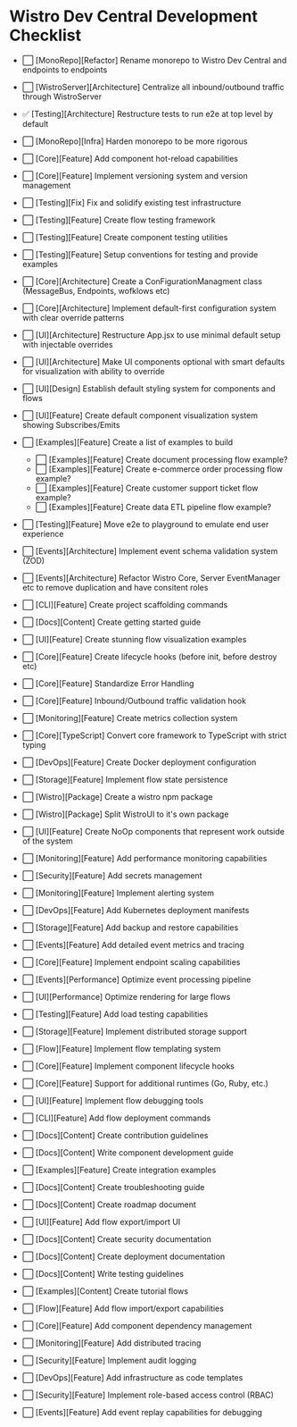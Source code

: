 # Wistro Dev Central Development Checklist

- ⬜ [MonoRepo][Refactor] Rename monorepo to Wistro Dev Central and endpoints to endpoints
- ⬜ [WistroServer][Architecture] Centralize all inbound/outbound traffic through WistroServer
- ✅ [Testing][Architecture] Restructure tests to run e2e at top level by default
- ⬜ [MonoRepo][Infra] Harden monorepo to be more rigorous
- ⬜ [Core][Feature] Add component hot-reload capabilities
- ⬜ [Core][Feature] Implement versioning system and version management
- ⬜ [Testing][Fix] Fix and solidify existing test infrastructure
- ⬜ [Testing][Feature] Create flow testing framework
- ⬜ [Testing][Feature] Create component testing utilities
- ⬜ [Testing][Feature] Setup conventions for testing and provide examples
- ⬜ [Core][Architecture] Create a ConFigurationManagment class (MessageBus, Endpoints, wofklows etc)
- ⬜ [Core][Architecture] Implement default-first configuration system with clear override patterns
- ⬜ [UI][Architecture] Restructure App.jsx to use minimal default setup with injectable overrides
- ⬜ [UI][Architecture] Make UI components optional with smart defaults for visualization with ability to override
- ⬜ [UI][Design] Establish default styling system for components and flows
- ⬜ [UI][Feature] Create default component visualization system showing Subscribes/Emits
- ⬜ [Examples][Feature] Create a list of examples to build
  - ⬜ [Examples][Feature] Create document processing flow example?
  - ⬜ [Examples][Feature] Create e-commerce order processing flow example?
  - ⬜ [Examples][Feature] Create customer support ticket flow example?
  - ⬜ [Examples][Feature] Create data ETL pipeline flow example?
- ⬜ [Testing][Feature] Move e2e to playground to emulate end user experience
- ⬜ [Events][Architecture] Implement event schema validation system (ZOD)
- ⬜ [Events][Architecture] Refactor Wistro Core, Server EventManager etc to remove duplication and have consitent roles
- ⬜ [CLI][Feature] Create project scaffolding commands
- ⬜ [Docs][Content] Create getting started guide
- ⬜ [UI][Feature] Create stunning flow visualization examples

- ⬜ [Core][Feature] Create lifecycle hooks (before init, before destroy etc)
- ⬜ [Core][Feature] Standardize Error Handling
- ⬜ [Core][Feature] Inbound/Outbound traffic validation hook
- ⬜ [Monitoring][Feature] Create metrics collection system
- ⬜ [Core][TypeScript] Convert core framework to TypeScript with strict typing
- ⬜ [DevOps][Feature] Create Docker deployment configuration
- ⬜ [Storage][Feature] Implement flow state persistence
- ⬜ [Wistro][Package] Create a wistro npm package
- ⬜ [Wistro][Package] Split WistroUI to it's own package
- ⬜ [UI][Feature] Create NoOp components that represent work outside of the system
- ⬜ [Monitoring][Feature] Add performance monitoring capabilities

- ⬜ [Security][Feature] Add secrets management
- ⬜ [Monitoring][Feature] Implement alerting system
- ⬜ [DevOps][Feature] Add Kubernetes deployment manifests
- ⬜ [Storage][Feature] Add backup and restore capabilities
- ⬜ [Events][Feature] Add detailed event metrics and tracing

- ⬜ [Core][Feature] Implement endpoint scaling capabilities
- ⬜ [Events][Performance] Optimize event processing pipeline
- ⬜ [UI][Performance] Optimize rendering for large flows
- ⬜ [Testing][Feature] Add load testing capabilities
- ⬜ [Storage][Feature] Implement distributed storage support

- ⬜ [Flow][Feature] Implement flow templating system
- ⬜ [Core][Feature] Implement component lifecycle hooks
- ⬜ [Core][Feature] Support for additional runtimes (Go, Ruby, etc.)
- ⬜ [UI][Feature] Implement flow debugging tools
- ⬜ [CLI][Feature] Add flow deployment commands

- ⬜ [Docs][Content] Create contribution guidelines
- ⬜ [Docs][Content] Write component development guide
- ⬜ [Examples][Feature] Create integration examples
- ⬜ [Docs][Content] Create troubleshooting guide
- ⬜ [Docs][Content] Create roadmap document

- ⬜ [UI][Feature] Add flow export/import UI
- ⬜ [Docs][Content] Create security documentation
- ⬜ [Docs][Content] Create deployment documentation
- ⬜ [Docs][Content] Write testing guidelines
- ⬜ [Examples][Content] Create tutorial flows

- ⬜ [Flow][Feature] Add flow import/export capabilities
- ⬜ [Core][Feature] Add component dependency management
- ⬜ [Monitoring][Feature] Add distributed tracing
- ⬜ [Security][Feature] Implement audit logging
- ⬜ [DevOps][Feature] Add infrastructure as code templates
- ⬜ [Security][Feature] Implement role-based access control (RBAC)
- ⬜ [Events][Feature] Add event replay capabilities for debugging
